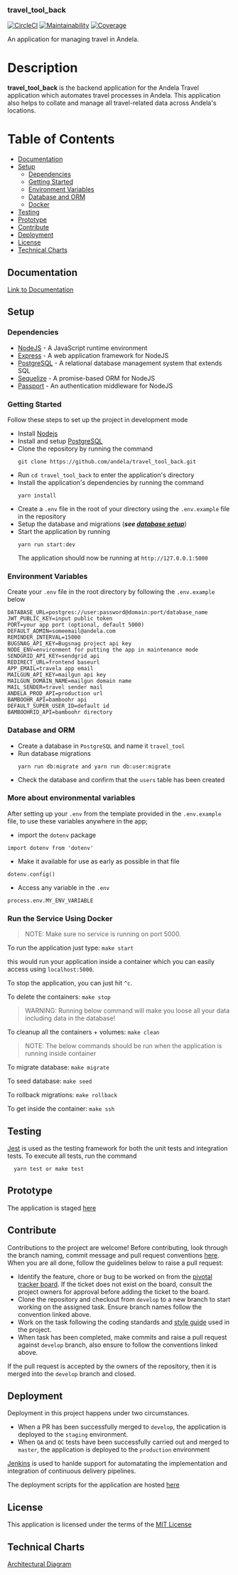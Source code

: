 ### travel_tool_back

[![CircleCI](https://circleci.com/gh/andela/travel_tool_back.svg?style=svg&circle-token=6b9b93c91b2b5db0ec3e700ea2da8a4f56486df5)](https://circleci.com/gh/andela/travel_tool_back)
[![Maintainability](https://api.codeclimate.com/v1/badges/e827017c4dbdedc8e944/maintainability)](https://codeclimate.com/repos/5c35c067613b2b0286009fd2/maintainability)
[![Coverage](https://api.codeclimate.com/v1/badges/e827017c4dbdedc8e944/test_coverage)](https://codeclimate.com/repos/5c37071dd1bdba0258009e21/test_coverage)



An application for managing travel in Andela.

# Description

**travel_tool_back** is the backend application for the Andela Travel application which automates travel processes in Andela. This application also helps to collate and manage all travel-related data across Andela's locations.

# Table of Contents

- [Documentation](#documentation)
- [Setup](#setup)
  - [Dependencies](#dependencies)
  - [Getting Started](#getting-started)
  - [Environment Variables](#environment-variables)
  - [Database and ORM](#database-and-orm)
  - [Docker](#run-the-service-using-docker)
- [Testing](#testing)
- [Prototype](#prototype)
- [Contribute](#contribute)
- [Deployment](#deployment)
- [License](#license)
- [Technical Charts](#technical-charts)

## Documentation

[Link to Documentation](https://documenter.getpostman.com/view/5772810/S1ZxbV12)

## Setup

### Dependencies

- [NodeJS](https://github.com/nodejs/node) - A JavaScript runtime environment
- [Express](https://github.com/expressjs/express) - A web application framework for NodeJS
- [PostgreSQL](https://github.com/postgres/postgres) - A relational database management system that extends SQL
- [Sequelize](https://github.com/sequelize/sequelize) - A promise-based ORM for NodeJS
- [Passport](https://github.com/jaredhanson/passport) - An authentication middleware for NodeJS

### Getting Started

Follow these steps to set up the project in development mode

- Install [Nodejs](https://nodejs.org/en/download/)
- Install and setup [PostgreSQL](https://www.postgresql.org/)
- Clone the repository by running the command
  ```
  git clone https://github.com/andela/travel_tool_back.git
  ```
- Run `cd travel_tool_back` to enter the application's directory
- Install the application's dependencies by running the command
  ```
  yarn install
  ```
- Create a `.env` file in the root of your directory using the `.env.example` file in the repository
- Setup the database and migrations (**_see [database setup](#database-and-orm, 'setting up database')_**)
- Start the application by running
  ```
  yarn run start:dev
  ```
  The application should now be running at `http://127.0.0.1:5000`

### Environment Variables

 Create your `.env` file in the root directory by following the `.env.example` below
  ```
  DATABASE_URL=postgres://user:password@domain:port/database_name
  JWT_PUBLIC_KEY=input public token
  PORT=your app port (optional, default 5000)
  DEFAULT_ADMIN=someemail@andela.com
  REMINDER_INTERVAL=15000
  BUGSNAG_API_KEY=Bugsnag project api key
  NODE_ENV=environment for putting the app in maintenance mode
  SENDGRID_API_KEY=sendgrid api
  REDIRECT_URL=frontend baseurl
  APP_EMAIL=travela app email
  MAILGUN_API_KEY=mailgun api key
  MAILGUN_DOMAIN_NAME=mailgun domain name
  MAIL_SENDER=travel sender mail
  ANDELA_PROD_API=production url
  BAMBOOHR_API=bamboohr api
  DEFAULT_SUPER_USER_ID=default id
  BAMBOOHRID_API=bamboohr directory
  ```

### Database and ORM

- Create a database in `PostgreSQL` and name it `travel_tool`
- Run database migrations
  ```
  yarn run db:migrate and yarn run db:user:migrate
  ```
- Check the database and confirm that the `users` table has been created

### More about environmental variables

After setting up your `.env` from the template provided in the `.env.example` file,
to use these variables anywhere in the app;

- import the `dotenv` package

```
import dotenv from 'dotenv'
```

- Make it available for use as early as possible in that file

```
dotenv.config()
```

- Access any variable in the `.env`

```
process.env.MY_ENV_VARIABLE
```

### Run the Service Using Docker

> NOTE: Make sure no service is running on port 5000.

To run the application just type: `make start`

this would run your application inside a container which you can easily access using `localhost:5000`.

To stop the application, you can just hit `^c`.

To delete the containers: `make stop`

> WARNING: Running below command will make you loose all your data including data in the database!

To cleanup all the containers + volumes: `make clean`

> NOTE: The below commands should be run when the application is running inside container

To migrate database: `make migrate`

To seed database: `make seed`

To rollback migrations: `make rollback`

To get inside the container: `make ssh`

## Testing

[Jest](https://jestjs.io) is used as the testing framework for both the unit tests and integration tests.
To execute all tests, run the command

```
  yarn test or make test
```

## Prototype

The application is staged [here](https://travela-staging.andela.com/)

## Contribute

Contributions to the project are welcome! Before contributing, look through the branch naming, commit message and pull request conventions [here](https://github.com/andela/engineering-playbook/tree/master/5.%20Developing/Conventions). When you are all done, follow the guidelines below to raise a pull request:

- Identify the feature, chore or bug to be worked on from the [pivotal tracker board](https://www.pivotaltracker.com/n/projects/2184887). If the ticket does not exist on the board, consult the project owners for approval before adding the ticket to the board.
- Clone the repository and checkout from `develop` to a new branch to start working on the assigned task. Ensure branch names follow the convention linked above.
- Work on the task following the coding standards and [style guide](https://github.com/airbnb/javascript) used in the project.
- When task has been completed, make commits and raise a pull request against `develop` branch, also ensure to follow the conventions linked above.

If the pull request is accepted by the owners of the repository, then it is merged into the `develop` branch and closed.

## Deployment

Deployment in this project happens under two circumstances.
- When a PR has been successfully merged to `develop`, the application is deployed to the `staging` environment.
- When `QA` and `QC` tests have been successfully carried out and merged to `master`, the application is deployed to the `production` environment

[Jenkins](https://jenkins.io/doc/) is used to hanlde support for automatating the implementation and integration of continuous delivery pipelines.

The deployment scripts for the application are hosted [here](https://github.com/andela/travel_tool_deployment_scripts)

## License

This application is licensed under the terms of the [MIT License](https://github.com/andela/travel_tool_back/blob/develop/LICENSE)

## Technical Charts

[Architectural Diagram](https://www.lucidchart.com/invitations/accept/777cc1cd-1e62-4ccc-867c-2d0c6f9e85ec)